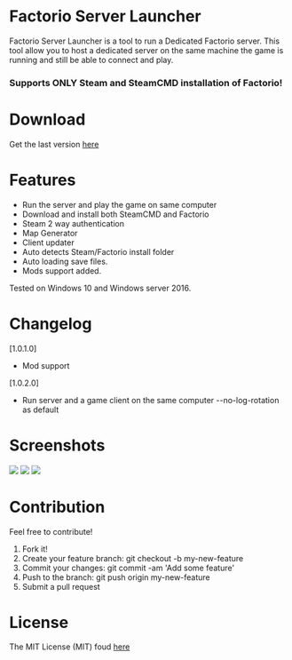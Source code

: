# Factorio Server Launcher

Factorio Server Launcher is a tool to run a Dedicated Factorio server.
This tool allow you to host a dedicated server on the same machine the game is running and still be able to connect and play.

### Supports ONLY Steam and SteamCMD installation of Factorio!

# Download
Get the last version [here](https://github.com/Limmek/Factorio-Server-Launcher/releases/download/1.0.2.0/FactorioServerLauncher.exe)

# Features
* Run the server and play the game on same computer
* Download and install both SteamCMD and Factorio
* Steam 2 way authentication
* Map Generator
* Client updater
* Auto detects Steam/Factorio install folder
* Auto loading save files.
* Mods support added.

Tested on Windows 10 and Windows server 2016.

# Changelog
[1.0.1.0]
 * Mod support
  
[1.0.2.0]
 * Run server and a game client on the same computer --no-log-rotation as default
  
# Screenshots
<img src="https://raw.githubusercontent.com/Limmek/Factorio-Server-Launcher/master/images/server-settings.jpg">
<img src="https://raw.githubusercontent.com/Limmek/Factorio-Server-Launcher/master/images/map-generator.jpg">
<img src="https://raw.githubusercontent.com/Limmek/Factorio-Server-Launcher/master/images/steam-cmd.jpg">

# Contribution
Feel free to contribute!

1. Fork it!
2. Create your feature branch: git checkout -b my-new-feature
3. Commit your changes: git commit -am 'Add some feature'
4. Push to the branch: git push origin my-new-feature
5. Submit a pull request


# License
The MIT License (MIT) foud [here](https://github.com/Limmek/Factorio-Server-Launcher/blob/master/LICENSE)
